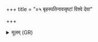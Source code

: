 +++
title = "०५ बृहस्पतिनावसृष्टां विश्वे देवा"

+++
<details><summary>मूलम् (GR)</summary>

बृहस्पतिनावसृष्टां  
विश्वे देवा अधारयन् ।  
यशो गोषु प्रविष्टं  
यत् तेनेमां सं सृजामसि ॥
</details>